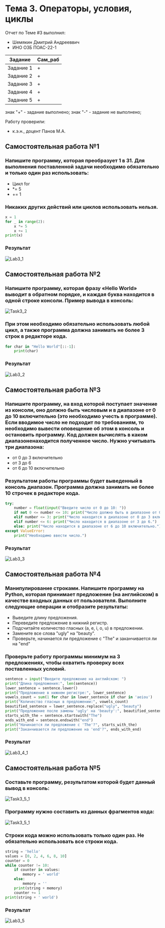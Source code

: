# Тема 3. Операторы, условия, циклы
Отчет по Теме #3 выполнил:
- Шемякин Дмитрий Андрееввич
- ИНО ОЗБ ПОАС-22-1

| Задание    | Сам_раб |
|------------|---------|
| Задание 1  | +       |
| Задание 2  | +       |
| Задание 3  | +       |
| Задание 4  | +       |
| Задание 5  | +       |

знак "+" - задание выполнено; знак "-" - задание не выполнено;

Работу проверили:
- к.э.н., доцент Панов М.А.

## Самостоятельная работа №1
### Напишите программу, которая преобразует 1 в 31. Для выполнения поставленной задачи необходимо обязательно и только один раз использовать:
* Цикл for
* *= 5
* += 1
### Никаких других действий или циклов использовать нельзя.

```python
x = 1
for _ in range(2):
    x *= 5
    x += 1
print(x)
```
### Результат
![Lab3_1](./img/Lab3_1.png)

## Самостоятельная работа №2
### Напишите программу, которая фразу «Hello World» выводит в обратном порядке, и каждая буква находится в одной строке консоли. Пример вывода в консоль:
![Task3_2](./img/Task3_2.png)
### При этом необходимо обязательно использовать любой цикл, а также программа должна занимать не более 3 строк в редакторе кода.

```python
for char in "Hello World"[::-1]:
    print(char)
```
### Результат
![Lab3_2](./img/Lab3_2.png)

## Самостоятельная работа №3
### Напишите программу, на вход которой поступает значение из консоли, оно должно быть числовым и в диапазоне от 0 до 10 включительно (это необходимо учесть в программе). Если вводимое число не подходит по требованиям, то необходимо вывести оповещение об этом в консоль и остановить программу. Код должен вычислять в каком диапазоненаходится полученное число. Нужно учитывать три диапазона:
* от 0 до 3 включительно
* от 3 до 6
* от 6 до 10 включительно
### Результатом работы программы будет выведенный в консоль диапазон. Программа должна занимать не более 10 строчек в редакторе кода.

```python
try:
    number = float(input("Введите число от 0 до 10: "))
    if not 0 <= number <= 10: print("Число должно быть в диапазоне от 0 до 10.")
    elif number <= 3: print("Число находится в диапазоне от 0 до 3 включительно.")
    elif number <= 6: print("Число находится в диапазоне от 3 до 6.")
    else: print("Число находится в диапазоне от 6 до 10 включительно.")
except ValueError:
    print("Необходимо ввести число.")
```
### Результат
![Lab3_3](./img/Lab3_3.png)

## Самостоятельная работа №4
### Манипулирование строками. Напишите программу на Python, которая принимает предложение (на английском) в качестве входных данных от пользователя. Выполните следующие операции и отобразите результаты:
* Выведите длину предложения.
* Переведите предложение в нижний регистр.
* Подсчитайте количество гласных (a, e, i, o, u) в предложении.
* Замените все слова "ugly" на "beauty".
* Проверьте, начинается ли предложение с "The" и заканчивается
ли на "end"
### Проверьте работу программы минимум на 3 предложениях, чтобы охватить проверку всех поставленных условий.

```python
sentence = input("Введите предложение на английском: ")
print("Длина предложения:", len(sentence))
lower_sentence = sentence.lower()
print("Предложение в нижнем регистре:", lower_sentence)
vowels_count = sum(1 for char in lower_sentence if char in 'aeiou')
print("Количество гласных в предложении:", vowels_count)
beautified_sentence = lower_sentence.replace("ugly", "beauty")
print("Предложение после замены 'ugly' на 'beauty':", beautified_sentence)
starts_with_the = sentence.startswith("The")
ends_with_end = sentence.endswith("end")
print("Начинается ли предложение с 'The'?", starts_with_the)
print("Заканчивается ли предложение на 'end'?", ends_with_end)
```
### Результат
![Lab3_4_1](./img/Lab3_4_1.png)


## Самостоятельная работа №5
### Составьте программу, результатом которой будет данный вывод в консоль:
![Task3_5_1](./img/Task3_5_1.png)
### Программу нужно составить из данных фрагментов кода:
![Task3_5_1](./img/Task3_5_2.png)
### Строки кода можно использовать только один раз. Не обязательно использовать все строки кода.

```python
string = 'hello'
values = [0, 2, 4, 6, 8, 10]
counter = 0
while counter != 10:
    if counter in values:
        memory = ' world'
    else:
        memory = ''
    print(string + memory)
    counter += 1
print(string + ' world')
```

### Результат
![Lab3_5](./img/Lab3_5.png)